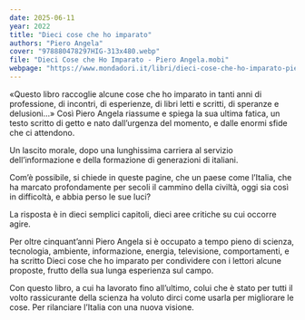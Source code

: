 ```yaml
---
date: 2025-06-11
year: 2022
title: "Dieci cose che ho imparato"
authors: "Piero Angela"
cover: "978880478297HIG-313x480.webp"
file: "Dieci Cose che Ho Imparato - Piero Angela.mobi"
webpage: "https://www.mondadori.it/libri/dieci-cose-che-ho-imparato-piero-angela/"
---
```


«Questo libro raccoglie alcune cose che ho imparato in tanti anni di professione, di incontri, di esperienze, di libri letti e scritti, di speranze e delusioni…» Così Piero Angela riassume e spiega la sua ultima fatica, un testo scritto di getto e nato dall’urgenza del momento, e dalle enormi sfide che ci attendono.

Un lascito morale, dopo una lunghissima carriera al servizio dell’informazione e della formazione di generazioni di italiani.

Com’è possibile, si chiede in queste pagine, che un paese come l’Italia, che ha marcato profondamente per secoli il cammino della civiltà, oggi sia così in difficoltà, e abbia perso le sue luci?

La risposta è in dieci semplici capitoli, dieci aree critiche su cui occorre agire.

Per oltre cinquant’anni Piero Angela si è occupato a tempo pieno di scienza, tecnologia, ambiente, informazione, energia, televisione, comportamenti, e ha scritto Dieci cose che ho imparato per condividere con i lettori alcune proposte, frutto della sua lunga esperienza sul campo.

Con questo libro, a cui ha lavorato fino all’ultimo, colui che è stato per tutti il volto rassicurante della scienza ha voluto dirci come usarla per migliorare le cose. Per rilanciare l’Italia con una nuova visione. 